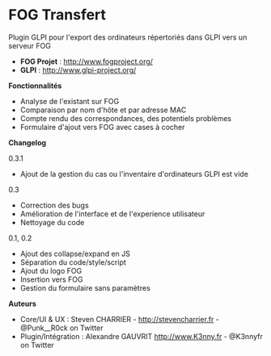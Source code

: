 FOG Transfert
============

Plugin GLPI pour l'export des ordinateurs répertoriés dans GLPI vers un serveur FOG

* **FOG Projet** : http://www.fogproject.org/
* **GLPI** : http://www.glpi-project.org/

**Fonctionnalités**

 - Analyse de l'existant sur FOG
 - Comparaison par nom d'hôte et par adresse MAC
 - Compte rendu des correspondances, des potentiels problèmes
 - Formulaire d'ajout vers FOG avec cases à cocher
 
**Changelog**

0.3.1
 - Ajout de la gestion du cas ou l'inventaire d'ordinateurs GLPI est vide

0.3
 - Correction des bugs
 - Amélioration de l'interface et de l'experience utilisateur
 - Nettoyage du code

0.1, 0.2
 - Ajout des collapse/expand en JS
 - Séparation du code/style/script
 - Ajout du logo FOG
 - Insertion vers FOG
 - Gestion du formulaire sans paramètres

**Auteurs**

- Core/UI & UX : Steven CHARRIER - http://stevencharrier.fr - @Punk__R0ck on Twitter
- Plugin/Intégration : Alexandre GAUVRIT http://www.K3nny.fr - @K3nnyfr on Twitter
